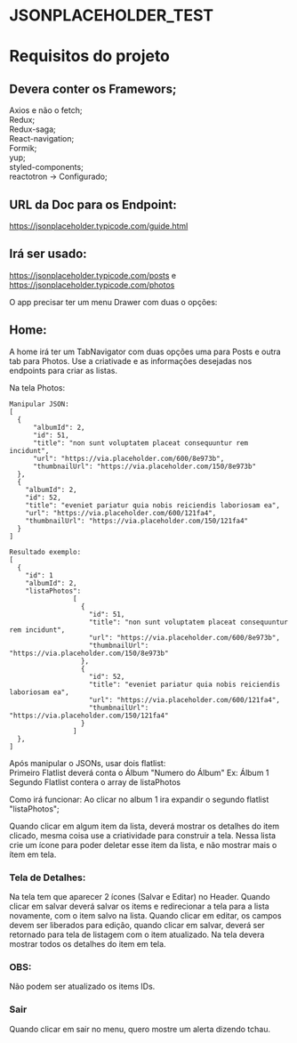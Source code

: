 # JSONPLACEHOLDER_TEST

# Requisitos do projeto

## Devera conter os Framewors;
Axios e não o fetch; <br/>
Redux; <br/>
Redux-saga; <br/>
React-navigation; <br/>
Formik; <br/>
yup; <br/>
styled-components; <br/>
reactotron -> Configurado; <br/>


## URL da Doc para os Endpoint:
https://jsonplaceholder.typicode.com/guide.html

## Irá ser usado:
https://jsonplaceholder.typicode.com/posts
e
https://jsonplaceholder.typicode.com/photos
<p>
O app precisar ter um menu Drawer com duas o opções:


## Home: <br/> 
A home irá ter um TabNavigator com duas opções uma para Posts e outra tab para Photos.
Use a criativade e as informações desejadas nos endpoints para criar as listas.

Na tela Photos:
```
Manipular JSON:
[
  {
      "albumId": 2,
      "id": 51,
      "title": "non sunt voluptatem placeat consequuntur rem incidunt",
      "url": "https://via.placeholder.com/600/8e973b",
      "thumbnailUrl": "https://via.placeholder.com/150/8e973b"
  },
  {
    "albumId": 2,
    "id": 52,
    "title": "eveniet pariatur quia nobis reiciendis laboriosam ea",
    "url": "https://via.placeholder.com/600/121fa4",
    "thumbnailUrl": "https://via.placeholder.com/150/121fa4"
  }
]

Resultado exemplo:
[
  {
    "id": 1
    "albumId": 2,
    "listaPhotos":
                [ 
                  {
                    "id": 51,
                    "title": "non sunt voluptatem placeat consequuntur rem incidunt",
                    "url": "https://via.placeholder.com/600/8e973b",
                    "thumbnailUrl": "https://via.placeholder.com/150/8e973b"
                  },
                  {
                    "id": 52,
                    "title": "eveniet pariatur quia nobis reiciendis laboriosam ea",
                    "url": "https://via.placeholder.com/600/121fa4",
                    "thumbnailUrl": "https://via.placeholder.com/150/121fa4"
                  }
                ]
  },
]
```

Após manipular o JSONs, usar dois flatlist: <br/>
Primeiro Flatlist deverá conta o Álbum "Numero do Álbum" Ex: Álbum 1
Segundo Flatlist contera o array de listaPhotos

Como irá funcionar:
Ao clicar no album 1 ira expandir o segundo flatlist "listaPhotos";

Quando clicar em algum item da lista, deverá mostrar os detalhes do item clicado, mesma coisa use a criatividade para construir a tela.
Nessa lista crie um ícone para poder deletar esse item da lista, e não mostrar mais o ítem em tela.

### Tela de Detalhes:
Na tela tem que aparecer 2 ícones (Salvar e Editar) no Header.
Quando clicar em salvar deverá salvar os items e redirecionar a tela para a lista novamente, com o item salvo na lista.
Quando clicar em editar, os campos devem ser liberados para edição, quando clicar em salvar, deverá ser retornado para tela de listagem
com o item atualizado.
Na tela devera mostrar todos os detalhes do item em tela.

### OBS:
Não podem ser atualizado os items IDs.
</p>

### Sair
Quando clicar em sair no menu, quero mostre um alerta dizendo tchau.



